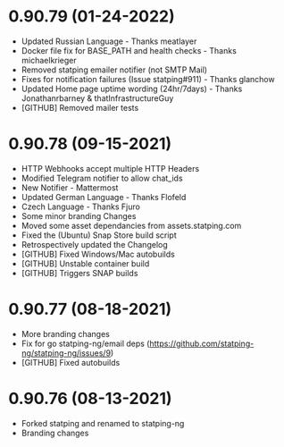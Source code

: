 # 0.90.79 (01-24-2022)
- Updated Russian Language - Thanks meatlayer
- Docker file fix for BASE_PATH and health checks - Thanks michaelkrieger
- Removed statping emailer notifier (not SMTP Mail)
- Fixes for notification failures (Issue statping#911) - Thanks glanchow
- Updated Home page uptime wording (24hr/7days) - Thanks Jonathanrbarney & thatInfrastructureGuy
- [GITHUB] Removed mailer tests

# 0.90.78 (09-15-2021)
- HTTP Webhooks accept multiple HTTP Headers
- Modified Telegram notifier to allow chat_ids
- New Notifier - Mattermost
- Updated German Language - Thanks Flofeld
- Czech Language - Thanks Fjuro
- Some minor branding Changes
- Moved some asset dependancies from assets.statping.com
- Fixed the (Ubuntu) Snap Store build script
- Retrospectively updated the Changelog
- [GITHUB] Fixed Windows/Mac autobuilds
- [GITHUB] Unstable container build
- [GITHUB] Triggers SNAP builds

# 0.90.77 (08-18-2021)
- More branding changes
- Fix for go statping-ng/email deps (https://github.com/statping-ng/statping-ng/issues/9)
- [GITHUB] Fixed autobuilds

# 0.90.76 (08-13-2021)
- Forked statping and renamed to statping-ng
- Branding changes
